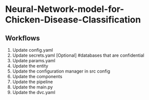 # Neural-Network-model-for-Chicken-Disease-Classification

## Workflows
1. Update config.yaml
2. Update secrets.yaml [Optional] #databases that are confidential
3. Update params.yaml
4. Update the entity
5. Update the configuration manager in src config
6. Update the components
7. Update the pipeline
8. Update the main.py
9. Update the dvc.yaml
